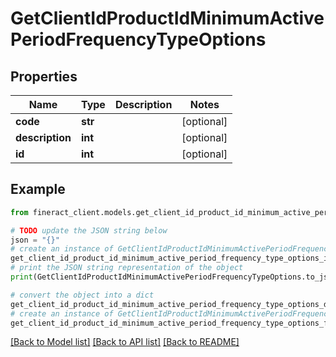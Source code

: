 # GetClientIdProductIdMinimumActivePeriodFrequencyTypeOptions


## Properties

Name | Type | Description | Notes
------------ | ------------- | ------------- | -------------
**code** | **str** |  | [optional] 
**description** | **int** |  | [optional] 
**id** | **int** |  | [optional] 

## Example

```python
from fineract_client.models.get_client_id_product_id_minimum_active_period_frequency_type_options import GetClientIdProductIdMinimumActivePeriodFrequencyTypeOptions

# TODO update the JSON string below
json = "{}"
# create an instance of GetClientIdProductIdMinimumActivePeriodFrequencyTypeOptions from a JSON string
get_client_id_product_id_minimum_active_period_frequency_type_options_instance = GetClientIdProductIdMinimumActivePeriodFrequencyTypeOptions.from_json(json)
# print the JSON string representation of the object
print(GetClientIdProductIdMinimumActivePeriodFrequencyTypeOptions.to_json())

# convert the object into a dict
get_client_id_product_id_minimum_active_period_frequency_type_options_dict = get_client_id_product_id_minimum_active_period_frequency_type_options_instance.to_dict()
# create an instance of GetClientIdProductIdMinimumActivePeriodFrequencyTypeOptions from a dict
get_client_id_product_id_minimum_active_period_frequency_type_options_from_dict = GetClientIdProductIdMinimumActivePeriodFrequencyTypeOptions.from_dict(get_client_id_product_id_minimum_active_period_frequency_type_options_dict)
```
[[Back to Model list]](../README.md#documentation-for-models) [[Back to API list]](../README.md#documentation-for-api-endpoints) [[Back to README]](../README.md)


